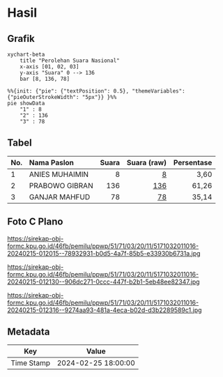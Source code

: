 # Hasil

## Grafik

```mermaid
xychart-beta
    title "Perolehan Suara Nasional"
    x-axis [01, 02, 03]
    y-axis "Suara" 0 --> 136
    bar [8, 136, 78]
```

```mermaid
%%{init: {"pie": {"textPosition": 0.5}, "themeVariables": {"pieOuterStrokeWidth": "5px"}} }%%
pie showData
    "1" : 8
    "2" : 136
    "3" : 78
```

## Tabel

| No. | Nama Paslon    | Suara | Suara (raw) | Persentase |
|:--- |:-------------- | -----:| -----------:| ----------:|
| 1   | ANIES MUHAIMIN | 8     | [8][p-1]    | 3,60       |
| 2   | PRABOWO GIBRAN | 136   | [136][p-2]  | 61,26      |
| 3   | GANJAR MAHFUD  | 78    | [78][p-3]   | 35,14      |


[p-1]: https://github.com/gigit-pemilu/pemilu-2024/blob/main/pilpres/hitung-suara/sub/51-bali/sub/71-kota-denpasar/sub/03-denpasar-barat/sub/2011-padang-sambian-kaja/sub/016-tps/sub/paslon-1.txt
[p-2]: https://github.com/gigit-pemilu/pemilu-2024/blob/main/pilpres/hitung-suara/sub/51-bali/sub/71-kota-denpasar/sub/03-denpasar-barat/sub/2011-padang-sambian-kaja/sub/016-tps/sub/paslon-2.txt
[p-3]: https://github.com/gigit-pemilu/pemilu-2024/blob/main/pilpres/hitung-suara/sub/51-bali/sub/71-kota-denpasar/sub/03-denpasar-barat/sub/2011-padang-sambian-kaja/sub/016-tps/sub/paslon-3.txt

## Foto C Plano

https://sirekap-obj-formc.kpu.go.id/46fb/pemilu/ppwp/51/71/03/20/11/5171032011016-20240215-012015--78932931-b0d5-4a7f-85b5-e33930b6731a.jpg

https://sirekap-obj-formc.kpu.go.id/46fb/pemilu/ppwp/51/71/03/20/11/5171032011016-20240215-012130--906dc271-0ccc-447f-b2b1-5eb48ee82347.jpg

https://sirekap-obj-formc.kpu.go.id/46fb/pemilu/ppwp/51/71/03/20/11/5171032011016-20240215-012316--9274aa93-481a-4eca-b02d-d3b2289589c1.jpg


## Metadata

| Key        | Value               |
| ---------- | ------------------- |
| Time Stamp | 2024-02-25 18:00:00 |




